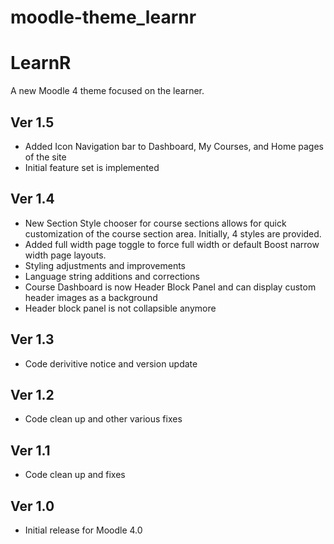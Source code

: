 moodle-theme_learnr
========================
# LearnR
A new Moodle 4 theme focused on the learner.

## Ver 1.5
* Added Icon Navigation bar to Dashboard, My Courses, and Home pages of the site
* Initial feature set is implemented

## Ver 1.4
* New Section Style chooser for course sections allows for quick customization of the course section area.  Initially, 4 styles are provided.
* Added full width page toggle to force full width or default Boost narrow width page layouts.
* Styling adjustments and improvements
* Language string additions and corrections
* Course Dashboard is now Header Block Panel and can display custom header images as a background
* Header block panel is not collapsible anymore

## Ver 1.3
* Code derivitive notice and version update

## Ver 1.2
* Code clean up and other various fixes

## Ver 1.1
* Code clean up and fixes

## Ver 1.0
* Initial release for Moodle 4.0
